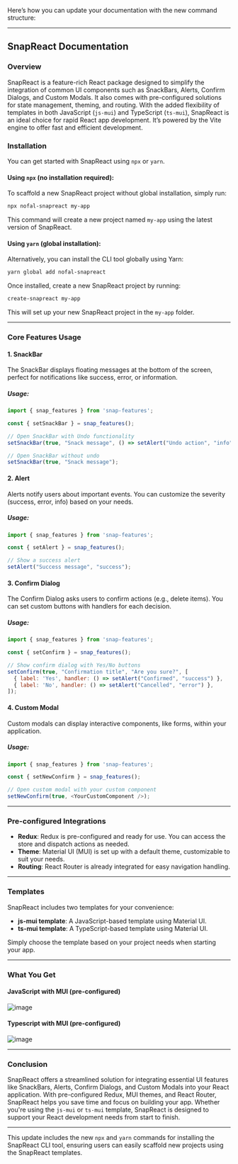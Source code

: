 Here’s how you can update your documentation with the new command structure:

---

## **SnapReact Documentation**

### **Overview**

SnapReact is a feature-rich React package designed to simplify the integration of common UI components such as SnackBars, Alerts, Confirm Dialogs, and Custom Modals. It also comes with pre-configured solutions for state management, theming, and routing. With the added flexibility of templates in both JavaScript (`js-mui`) and TypeScript (`ts-mui`), SnapReact is an ideal choice for rapid React app development. It’s powered by the Vite engine to offer fast and efficient development.

### **Installation**

You can get started with SnapReact using `npx` or `yarn`.

#### **Using `npx` (no installation required)**:
To scaffold a new SnapReact project without global installation, simply run:

```bash
npx nofal-snapreact my-app
```

This command will create a new project named `my-app` using the latest version of SnapReact.

#### **Using `yarn` (global installation)**:
Alternatively, you can install the CLI tool globally using Yarn:

```bash
yarn global add nofal-snapreact
```

Once installed, create a new SnapReact project by running:

```bash
create-snapreact my-app
```

This will set up your new SnapReact project in the `my-app` folder.

---

### **Core Features Usage**

#### **1. SnackBar**

The SnackBar displays floating messages at the bottom of the screen, perfect for notifications like success, error, or information.

##### **Usage**:

```js
import { snap_features } from 'snap-features';

const { setSnackBar } = snap_features();

// Open SnackBar with Undo functionality
setSnackBar(true, "Snack message", () => setAlert("Undo action", "info"));

// Open SnackBar without undo
setSnackBar(true, "Snack message");
```

#### **2. Alert**

Alerts notify users about important events. You can customize the severity (success, error, info) based on your needs.

##### **Usage**:

```js
import { snap_features } from 'snap-features';

const { setAlert } = snap_features();

// Show a success alert
setAlert("Success message", "success");
```

#### **3. Confirm Dialog**

The Confirm Dialog asks users to confirm actions (e.g., delete items). You can set custom buttons with handlers for each decision.

##### **Usage**:

```js
import { snap_features } from 'snap-features';

const { setConfirm } = snap_features();

// Show confirm dialog with Yes/No buttons
setConfirm(true, "Confirmation title", "Are you sure?", [
  { label: 'Yes', handler: () => setAlert("Confirmed", "success") },
  { label: 'No', handler: () => setAlert("Cancelled", "error") },
]);
```

#### **4. Custom Modal**

Custom modals can display interactive components, like forms, within your application.

##### **Usage**:

```js
import { snap_features } from 'snap-features';

const { setNewConfirm } = snap_features();

// Open custom modal with your custom component
setNewConfirm(true, <YourCustomComponent />);
```

---

### **Pre-configured Integrations**

- **Redux**: Redux is pre-configured and ready for use. You can access the store and dispatch actions as needed.
- **Theme**: Material UI (MUI) is set up with a default theme, customizable to suit your needs.
- **Routing**: React Router is already integrated for easy navigation handling.

---

### **Templates**

SnapReact includes two templates for your convenience:

- **js-mui template**: A JavaScript-based template using Material UI.
- **ts-mui template**: A TypeScript-based template using Material UI.

Simply choose the template based on your project needs when starting your app.

---

### **What You Get**

#### **JavaScript with MUI (pre-configured)**

![image](https://github.com/user-attachments/assets/8704b260-5434-4d2c-b836-146efdab99e6)

#### **Typescript with MUI (pre-configured)**

![image](https://github.com/user-attachments/assets/5a4b7a4c-1024-4d97-b2de-84bdc03791a1)

---

### **Conclusion**

SnapReact offers a streamlined solution for integrating essential UI features like SnackBars, Alerts, Confirm Dialogs, and Custom Modals into your React application. With pre-configured Redux, MUI themes, and React Router, SnapReact helps you save time and focus on building your app. Whether you're using the `js-mui` or `ts-mui` template, SnapReact is designed to support your React development needs from start to finish.

---

This update includes the new `npx` and `yarn` commands for installing the SnapReact CLI tool, ensuring users can easily scaffold new projects using the SnapReact templates.